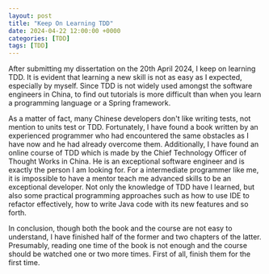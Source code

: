 ```yaml
---
layout: post
title: "Keep On Learning TDD"
date: 2024-04-22 12:00:00 +0000
categories: [TDD]
tags: [TDD]
---
```


After submitting my dissertation on the 20th April 2024, I keep on learning TDD. It is evident that learning a new skill is not as easy as I expected, especially by myself. Since TDD is not widely used amongst the software engineers in China, to find out tutorials is more difficult than when you learn a programming language or a Spring framework. 

As a matter of fact, many Chinese developers don't like writing tests, not mention to units test or TDD. Fortunately, I have found a book written by an experienced programmer who had encountered the same obstacles  as I have now and he had already overcome them. Additionally, I have found an online course of TDD which is made by the Chief Technology Officer of Thought Works in China. He is an exceptional software engineer and is exactly the person I am looking for.  For a intermediate programmer like me, it is impossible to have a mentor teach me advanced skills to be an exceptional developer. Not only the knowledge of TDD have I learned, but also some practical programming approaches such as how to use IDE to refactor effectively, how to write Java code with its new features and so forth. 

In conclusion, though both the book and the course are not easy to understand, I have finished half of the former and two chapters of the latter. Presumably, reading one time of the book is not enough and the course should be watched one or two more times. First of all, finish them for the first time.

